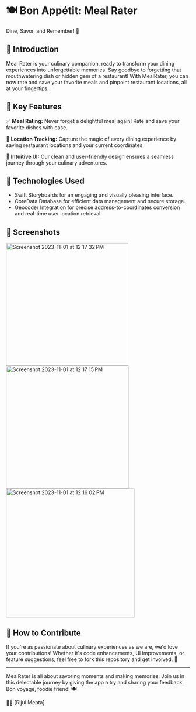 # 🍽️ Bon Appétit: Meal Rater

Dine, Savor, and Remember! 📱


## 🚀 Introduction

Meal Rater is your culinary companion, ready to transform your dining experiences into unforgettable memories. Say goodbye to forgetting that mouthwatering dish or hidden gem of a restaurant! With MealRater, you can now rate and save your favorite meals and pinpoint restaurant locations, all at your fingertips.

## 🌟 Key Features

✅ **Meal Rating:** Never forget a delightful meal again! Rate and save your favorite dishes with ease.

📍 **Location Tracking:** Capture the magic of every dining experience by saving restaurant locations and your current coordinates.

🎨 **Intuitive UI:** Our clean and user-friendly design ensures a seamless journey through your culinary adventures.

## 🧩 Technologies Used

- Swift Storyboards for an engaging and visually pleasing interface.
- CoreData Database for efficient data management and secure storage.
- Geocoder Integration for precise address-to-coordinates conversion and real-time user location retrieval.

## 📸 Screenshots
<img width="335" alt="Screenshot 2023-11-01 at 12 17 32 PM" src="https://github.com/Rijulmehta531/MealRater/assets/71979346/a1fae688-d437-4981-8f5b-55d43ac7f3f7">
<img width="336" alt="Screenshot 2023-11-01 at 12 17 15 PM" src="https://github.com/Rijulmehta531/MealRater/assets/71979346/22328795-d10e-4203-a09f-e932c628c68d">
<img width="352" alt="Screenshot 2023-11-01 at 12 16 02 PM" src="https://github.com/Rijulmehta531/MealRater/assets/71979346/65a4dc8e-1c02-4434-bd44-5d1f3dc96456">


## 🤝 How to Contribute

If you're as passionate about culinary experiences as we are, we'd love your contributions! Whether it's code enhancements, UI improvements, or feature suggestions, feel free to fork this repository and get involved. 🍴

---

MealRater is all about savoring moments and making memories. Join us in this delectable journey by giving the app a try and sharing your feedback. Bon voyage, foodie friend! 🍽️

👨‍🍳 [Rijul Mehta]

